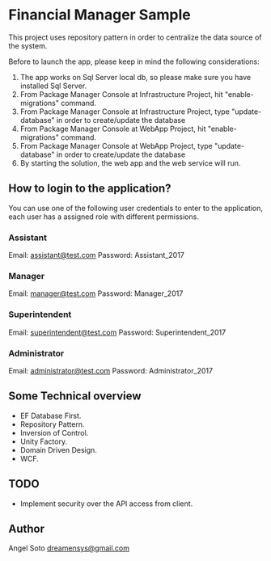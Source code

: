 # Financial Manager Sample
This project uses repository pattern in order to centralize the data source of the system.

Before to launch the app, please keep in mind the following considerations:

1. The app works on Sql Server local db, so  please make sure you have installed Sql Server.
2. From Package Manager Console at Infrastructure Project, hit "enable-migrations" command.
3. From Package Manager Console at Infrastructure Project, type "update-database" in order to create/update the database
4. From Package Manager Console at WebApp Project, hit "enable-migrations" command.
5. From Package Manager Console at WebApp Project, type "update-database" in order to create/update the database
6. By starting the solution, the web app and the web service will run.

## How to login to the application?
You can use one of the following user credentials to enter to the application, each user has a assigned role with different permissions.

### Assistant
Email: assistant@test.com
Password: Assistant_2017

### Manager
Email: manager@test.com
Password: Manager_2017

### Superintendent
Email: superintendent@test.com
Password: Superintendent_2017

### Administrator
Email: administrator@test.com
Password: Administrator_2017

## Some Technical overview
- EF Database First.
- Repository Pattern.
- Inversion of Control.
- Unity Factory.
- Domain Driven Design.
- WCF.

## TODO
- Implement security over the API access from client.

## Author
Angel Soto
dreamensys@gmail.com


